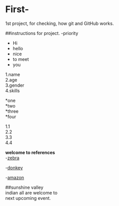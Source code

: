 # First-
1st project, for checking,
how git and GitHub works.

##instructions for project.
-priority
- Hi
- hello
- nice
- to meet
- you
  
1.name  
2.age  
3.gender  
4.skills

*one  
*two  
*three  
*four

 1.1  
 2.2  
 3.3  
 4.4  

  **welcome to references**  
  -[zebra](www.facebook.com)  

  
  -[donkey](https://www.electronicwings.com)  

  
  -[amazon](www.amazon.in)  

##sunshine valley  
indian all are welcome to  
next upcoming event.
